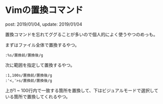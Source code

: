 # Vimの置換コマンド
post: 2019/01/04, update: 2019/01/04

置換コマンドを忘れてググることが多いので個人的によく使うやつのめっも。

まずはファイル全体で置換するやつ。

```vimrc
:%s/置換前/置換後/g
```

次に範囲を指定して置換するやつ。

```vimrc
:1,100s/置換前/置換後/g
:'<,'>s/置換前/置換後/g
```

上が1 ~ 100行内で一致する箇所を置換して、下はビジュアルモードで選択している箇所で置換してくれるやつ。
